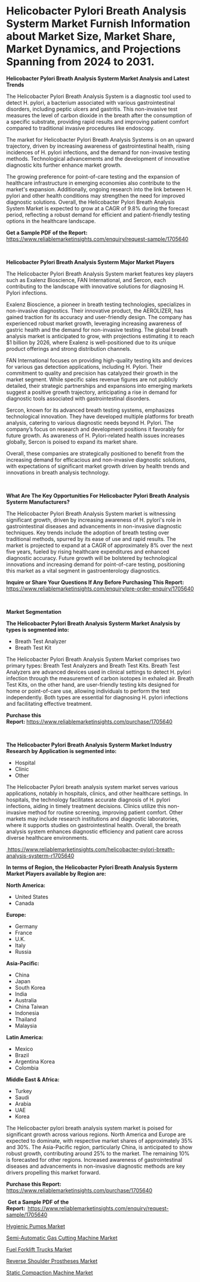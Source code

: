 <p><h1>Helicobacter Pylori Breath Analysis Systerm Market Furnish Information about Market Size, Market Share, Market Dynamics, and Projections Spanning from 2024 to 2031.</h1></p><p><strong>Helicobacter Pylori Breath Analysis Systerm Market Analysis and Latest Trends</strong></p>
<p><p>The Helicobacter Pylori Breath Analysis System is a diagnostic tool used to detect H. pylori, a bacterium associated with various gastrointestinal disorders, including peptic ulcers and gastritis. This non-invasive test measures the level of carbon dioxide in the breath after the consumption of a specific substrate, providing rapid results and improving patient comfort compared to traditional invasive procedures like endoscopy.</p><p>The market for Helicobacter Pylori Breath Analysis Systems is on an upward trajectory, driven by increasing awareness of gastrointestinal health, rising incidences of H. pylori infections, and the demand for non-invasive testing methods. Technological advancements and the development of innovative diagnostic kits further enhance market growth. </p><p>The growing preference for point-of-care testing and the expansion of healthcare infrastructure in emerging economies also contribute to the market's expansion. Additionally, ongoing research into the link between H. pylori and other health conditions may strengthen the need for improved diagnostic solutions. Overall, the Helicobacter Pylori Breath Analysis System Market is expected to grow at a CAGR of 9.8% during the forecast period, reflecting a robust demand for efficient and patient-friendly testing options in the healthcare landscape.</p></p>
<p><strong>Get a Sample PDF of the Report:&nbsp;</strong> <a href="https://www.reliablemarketinsights.com/enquiry/request-sample/1705640?utm_campaign=1619&utm_medium=2&utm_source=Github&utm_content=ia&utm_term=21102024&utm_id=helicobacter-pylori-breath-analysis-systerm">https://www.reliablemarketinsights.com/enquiry/request-sample/1705640</a></p>
<p>&nbsp;</p>
<p><strong>Helicobacter Pylori Breath Analysis Systerm Major Market Players</strong></p>
<p><p>The Helicobacter Pylori Breath Analysis System market features key players such as Exalenz Bioscience, FAN International, and Sercon, each contributing to the landscape with innovative solutions for diagnosing H. Pylori infections.</p><p>Exalenz Bioscience, a pioneer in breath testing technologies, specializes in non-invasive diagnostics. Their innovative product, the AEROLIZER, has gained traction for its accuracy and user-friendly design. The company has experienced robust market growth, leveraging increasing awareness of gastric health and the demand for non-invasive testing. The global breath analysis market is anticipated to grow, with projections estimating it to reach $1 billion by 2026, where Exalenz is well-positioned due to its unique product offerings and strong distribution channels.</p><p>FAN International focuses on providing high-quality testing kits and devices for various gas detection applications, including H. Pylori. Their commitment to quality and precision has catalyzed their growth in the market segment. While specific sales revenue figures are not publicly detailed, their strategic partnerships and expansions into emerging markets suggest a positive growth trajectory, anticipating a rise in demand for diagnostic tools associated with gastrointestinal disorders.</p><p>Sercon, known for its advanced breath testing systems, emphasizes technological innovation. They have developed multiple platforms for breath analysis, catering to various diagnostic needs beyond H. Pylori. The company’s focus on research and development positions it favorably for future growth. As awareness of H. Pylori-related health issues increases globally, Sercon is poised to expand its market share.</p><p>Overall, these companies are strategically positioned to benefit from the increasing demand for efficacious and non-invasive diagnostic solutions, with expectations of significant market growth driven by health trends and innovations in breath analysis technology.</p></p>
<p>&nbsp;</p>
<p><strong>What Are The Key Opportunities For Helicobacter Pylori Breath Analysis Systerm Manufacturers?</strong></p>
<p><p>The Helicobacter Pylori Breath Analysis System market is witnessing significant growth, driven by increasing awareness of H. pylori's role in gastrointestinal diseases and advancements in non-invasive diagnostic techniques. Key trends include the adoption of breath testing over traditional methods, spurred by its ease of use and rapid results. The market is projected to expand at a CAGR of approximately 8% over the next five years, fueled by rising healthcare expenditures and enhanced diagnostic accuracy. Future growth will be bolstered by technological innovations and increasing demand for point-of-care testing, positioning this market as a vital segment in gastroenterology diagnostics.</p></p>
<p><strong>Inquire or Share Your Questions If Any Before Purchasing This Report:</strong> <a href="https://www.reliablemarketinsights.com/enquiry/pre-order-enquiry/1705640?utm_campaign=1619&utm_medium=2&utm_source=Github&utm_content=ia&utm_term=21102024&utm_id=helicobacter-pylori-breath-analysis-systerm">https://www.reliablemarketinsights.com/enquiry/pre-order-enquiry/1705640</a></p>
<p>&nbsp;</p>
<p><strong>Market Segmentation</strong></p>
<p><strong>The Helicobacter Pylori Breath Analysis Systerm Market Analysis by types is segmented into:</strong></p>
<p><ul><li>Breath Test Analyzer</li><li>Breath Test Kit</li></ul></p>
<p><p>The Helicobacter Pylori Breath Analysis System Market comprises two primary types: Breath Test Analyzers and Breath Test Kits. Breath Test Analyzers are advanced devices used in clinical settings to detect H. pylori infection through the measurement of carbon isotopes in exhaled air. Breath Test Kits, on the other hand, are user-friendly testing kits designed for home or point-of-care use, allowing individuals to perform the test independently. Both types are essential for diagnosing H. pylori infections and facilitating effective treatment.</p></p>
<p><strong>Purchase this Report:&nbsp;</strong><a href="https://www.reliablemarketinsights.com/purchase/1705640?utm_campaign=1619&utm_medium=2&utm_source=Github&utm_content=ia&utm_term=21102024&utm_id=helicobacter-pylori-breath-analysis-systerm">https://www.reliablemarketinsights.com/purchase/1705640</a></p>
<p>&nbsp;</p>
<p><strong>The Helicobacter Pylori Breath Analysis Systerm Market Industry Research by Application is segmented into:</strong></p>
<p><ul><li>Hospital</li><li>Clinic</li><li>Other</li></ul></p>
<p><p>The Helicobacter Pylori breath analysis system market serves various applications, notably in hospitals, clinics, and other healthcare settings. In hospitals, the technology facilitates accurate diagnosis of H. pylori infections, aiding in timely treatment decisions. Clinics utilize this non-invasive method for routine screening, improving patient comfort. Other markets may include research institutions and diagnostic laboratories, where it supports studies on gastrointestinal health. Overall, the breath analysis system enhances diagnostic efficiency and patient care across diverse healthcare environments.</p></p>
<p><a href="https://www.reliablemarketinsights.com/helicobacter-pylori-breath-analysis-systerm-r1705640?utm_campaign=1619&utm_medium=2&utm_source=Github&utm_content=ia&utm_term=21102024&utm_id=helicobacter-pylori-breath-analysis-systerm">&nbsp;https://www.reliablemarketinsights.com/helicobacter-pylori-breath-analysis-systerm-r1705640</a></p>
<p><strong>In terms of Region, the Helicobacter Pylori Breath Analysis Systerm Market Players available by Region are:</strong></p>
<p>
    <p> <strong> North America: </strong>
        <ul>
            <li>United States</li>
            <li>Canada</li>
        </ul>
        </p> 
    <p> <strong> Europe: </strong>
        <ul>
            <li>Germany</li>
            <li>France</li>
            <li>U.K.</li>
            <li>Italy</li>
            <li>Russia</li>
        </ul>
        </p> 
    <p> <strong> Asia-Pacific: </strong>
        <ul>
            <li>China</li>
            <li>Japan</li>
            <li>South Korea</li>
            <li>India</li>
            <li>Australia</li>
            <li>China Taiwan</li>
            <li>Indonesia</li>
            <li>Thailand</li>
            <li>Malaysia</li>
        </ul>
        </p> 
    <p> <strong> Latin America: </strong>
        <ul>
            <li>Mexico</li>
            <li>Brazil</li>
            <li>Argentina Korea</li>
            <li>Colombia</li>
        </ul>
        </p> 
    <p> <strong> Middle East & Africa: </strong>
        <ul>
            <li>Turkey</li>
            <li>Saudi</li>
            <li>Arabia</li>
            <li>UAE</li>
            <li>Korea</li>
        </ul>
    </p>
    </p>
<p><p>The Helicobacter pylori breath analysis system market is poised for significant growth across various regions. North America and Europe are expected to dominate, with respective market shares of approximately 35% and 30%. The Asia-Pacific region, particularly China, is anticipated to show robust growth, contributing around 25% to the market. The remaining 10% is forecasted for other regions. Increased awareness of gastrointestinal diseases and advancements in non-invasive diagnostic methods are key drivers propelling this market forward.</p></p>
<p><strong>Purchase this Report: </strong><a href="https://www.reliablemarketinsights.com/purchase/1705640?utm_campaign=1619&utm_medium=2&utm_source=Github&utm_content=ia&utm_term=21102024&utm_id=helicobacter-pylori-breath-analysis-systerm">https://www.reliablemarketinsights.com/purchase/1705640</a></p>
<p>&nbsp;<strong>Get a Sample PDF of the Report:&nbsp;&nbsp;</strong><a href="https://www.reliablemarketinsights.com/enquiry/request-sample/1705640?utm_campaign=1619&utm_medium=2&utm_source=Github&utm_content=ia&utm_term=21102024&utm_id=helicobacter-pylori-breath-analysis-systerm">https://www.reliablemarketinsights.com/enquiry/request-sample/1705640</a></p>
<p><strong></strong></p>
<p><p><a href="https://issuu.com/reportprime-2/docs/hygienic-pumps-market-size-2030.ppt_41bbe5dbb3f125?utm_campaign=1619&utm_medium=2&utm_source=Github&utm_content=ia&utm_term=21102024&utm_id=helicobacter-pylori-breath-analysis-systerm">Hygienic Pumps Market</a></p><p><a href="https://www.linkedin.com/pulse/semi-automatic-gas-cutting-machine-industry-insights-report-kejof?utm_campaign=1619&utm_medium=2&utm_source=Github&utm_content=ia&utm_term=21102024&utm_id=helicobacter-pylori-breath-analysis-systerm">Semi-Automatic Gas Cutting Machine Market</a></p><p><a href="https://www.linkedin.com/pulse/influencing-factors-fuel-forklift-trucks-market-insights-ol7cf?utm_campaign=1619&utm_medium=2&utm_source=Github&utm_content=ia&utm_term=21102024&utm_id=helicobacter-pylori-breath-analysis-systerm">Fuel Forklift Trucks Market</a></p><p><a href="https://github.com/KamrulHadi87/Market-Research-Report-List-1/blob/main/reverse-shoulder-prostheses-market.md?utm_campaign=1619&utm_medium=2&utm_source=Github&utm_content=ia&utm_term=21102024&utm_id=helicobacter-pylori-breath-analysis-systerm">Reverse Shoulder Prostheses Market</a></p><p><a href="https://www.linkedin.com/pulse/global-static-compaction-machine-market-trends-analysis-w5xef?utm_campaign=1619&utm_medium=2&utm_source=Github&utm_content=ia&utm_term=21102024&utm_id=helicobacter-pylori-breath-analysis-systerm">Static Compaction Machine Market</a></p></p>